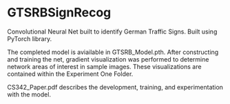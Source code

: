 # GTSRBSignRecog
Convolutional Neural Net built to identify German Traffic Signs. Built using PyTorch library. 

The completed model is aviailable in GTSRB_Model.pth. After constructing and training the net, gradient visualization was
performed to determine network areas of interest in sample images. These visualizations are contained within the Experiment One Folder. 

CS342_Paper.pdf describes the development, training, and
experimentation with the model.
